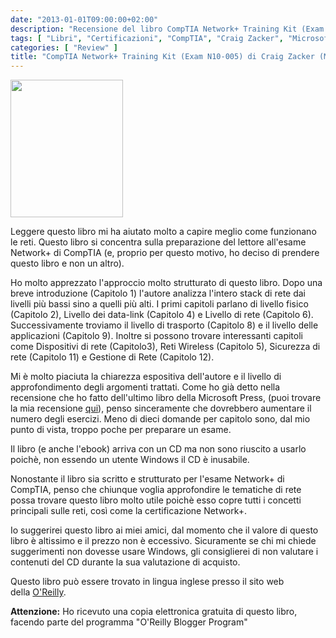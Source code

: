 ```yaml
---
date: "2013-01-01T09:00:00+02:00"
description: "Recensione del libro CompTIA Network+ Training Kit (Exam N10-005) di Craig Zacker (Microsoft Press)"
tags: [ "Libri", "Certificazioni", "CompTIA", "Craig Zacker", "Microsoft Press", "Networking", "N10-005" ]
categories: [ "Review" ]
title: "CompTIA Network+ Training Kit (Exam N10-005) di Craig Zacker (Microsoft Press)"
---
```

<img class="alignleft" alt="" src="http://akamaicovers.oreilly.com/images/9780735662759/cat.gif" width="180" height="220" />

Leggere questo libro mi ha aiutato molto a capire meglio come funzionano le reti.
Questo libro si concentra sulla preparazione del lettore all'esame Network+ di CompTIA (e, proprio per questo motivo, ho deciso di prendere questo libro e non un altro).

Ho molto apprezzato l'approccio molto strutturato di questo libro.
Dopo una breve introduzione (Capitolo 1) l'autore analizza l'intero stack di rete dai livelli più bassi sino a quelli più alti.
I primi capitoli parlano di livello fisico (Capitolo 2), Livello dei data-link (Capitolo 4) e Livello di rete (Capitolo 6).
Successivamente troviamo il livello di trasporto (Capitolo 8) e il livello delle applicazioni (Capitolo 9).
Inoltre si possono trovare interessanti capitoli come Dispositivi di rete (Capitolo3), Reti Wireless (Capitolo 5), Sicurezza di rete (Capitolo 11) e Gestione di Rete (Capitolo 12).

Mi è molto piaciuta la chiarezza espositiva dell'autore e il livello di approfondimento degli argomenti trattati.
Come ho già detto nella recensione che ho fatto dell'ultimo libro della Microsoft Press, (puoi trovare la mia recensione [qui](http://fabiolocati.com/2012/12/exam-ref-70-410-installing-and-configuring-windows-server-2012-by-craig-zacker/)), penso sinceramente che dovrebbero aumentare il numero degli esercizi.
Meno di dieci domande per capitolo sono, dal mio punto di vista, troppo poche per preparare un esame.

Il libro (e anche l'ebook) arriva con un CD ma non sono riuscito a usarlo poichè, non essendo un utente Windows il CD è inusabile.

Nonostante il libro sia scritto e strutturato per l'esame Network+ di CompTIA, penso che chiunque voglia approfondire le tematiche di rete possa trovare questo libro molto utile poichè esso copre tutti i concetti principali sulle reti, così come la certificazione Network+.

Io suggerirei questo libro ai miei amici, dal momento che il valore di questo libro è altissimo e il prezzo non è eccessivo.
Sicuramente se chi mi chiede suggerimenti non dovesse usare Windows, gli consiglierei di non valutare i contenuti del CD durante la sua valutazione di acquisto.

Questo libro può essere trovato in lingua inglese presso il sito web della [O'Reilly](http://shop.oreilly.com/product/0790145335418.do).

**Attenzione:** Ho ricevuto una copia elettronica gratuita di questo libro, facendo parte del programma "O'Reilly Blogger Program"
